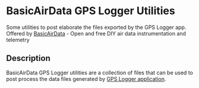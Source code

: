 # BasicAirData GPS Logger Utilities
 
Some utilities to post elaborate the files exported by the GPS Logger app.<br>
Offered by [BasicAirData](https://www.basicairdata.eu) - Open and free DIY air data instrumentation and telemetry 


## Description

BasicAirData GPS Logger utilities are a collection of files that can be used to post process the data files generated by [GPS Logger application](https://www.basicairdata.eu/projects/android/android-gps-logger/).<br>
